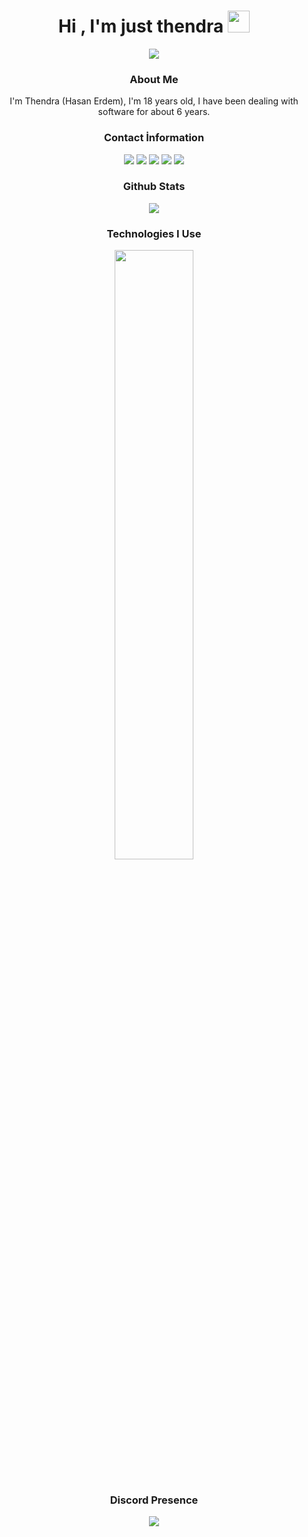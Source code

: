 <h1 align="center">Hi , I'm just thendra <img src="https://media.giphy.com/media/hvRJCLFzcasrR4ia7z/giphy.gif" width="35"></h1>
<p align="center">
  <a href="https://github.com/DenverCoder1/readme-typing-svg"><img src="https://readme-typing-svg.herokuapp.com?font=Time+New+Roman&color=%2300AF17&size=25&center=true&vCenter=true&width=600&height=100&lines=Full-stack+Developer;@haasanerdem"></a>
</p>

<div align="center">
<h3>About Me</h3>
I'm Thendra (Hasan Erdem), I'm 18 years old, I have been dealing with software for about 6 years.
<h3>Contact İnformation</h3>
<a href="https://discord.com/users/267373400022843393" target"_blank"><img src="https://img.shields.io/badge/Thendra%20-111111.svg?&style=for-the-badge&logo=discord&logoColor=white"></a>
<a href="https://instagram.com/heythendra" target"_blank"><img src="https://img.shields.io/badge/Instagram%20-111111.svg?&style=for-the-badge&logo=instagram&logoColor=white"></a>
<a href="https://open.spotify.com/user/314c4qgsafgrqtpd6tnfandxnkzq" target"_blank"><img src="https://img.shields.io/badge/Spotify%20-111111.svg?&style=for-the-badge&logo=spotify&logoColor=white"></a>
<a href="https://www.youtube.com/channel/UCouorHGsUWdkk0lf39aKSFQ" target"_blank"><img src="https://img.shields.io/badge/youtube%20-111111.svg?&style=for-the-badge&logo=youtube&logoColor=white"></a>
<a href="https://steamcommunity.com/hasanerdem" target"_blank"><img src="https://img.shields.io/badge/Steam%20-111111.svg?&style=for-the-badge&logo=steam&logoColor=white"></a>
</div>

<div align="center">
<h3>Github Stats</h3>
<div><img src="https://komarev.com/ghpvc/?username=justthendrathendra&&label=PROFILE+VIEWS&color=111111"/></div>
<h3> Technologies I Use</h3>
<img width="50%" align="center" src="https://skillicons.dev/icons?i=js,ts,html,css,discord,dotnet,kotlin,lua,ps,perl,tailwind,bootstrap,react,nextjs,cpp,cs,nodejs,express,python,mysql,mongodb&perline=7"><br>
<br>
<h3>Discord Presence</h3>
<div align="center">
<a href="https://discord.com/users/267373400022843393"><img src="https://lanyard-profile-readme.vercel.app/api/267373400022843393?borderRadius=25px&bg=#282a36"></a>
</div>
